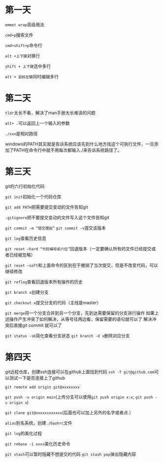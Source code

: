 # 第一天
```emmet wrap```高级用法

```cmd+p```搜索文件

```cmd+shift+p```命令行

```alt +上下键```对换行

```shift + 上下键```选中多行

```alt + 鼠标左键```同时编辑多行

# 第二天
```tldr```太长不看，解决了man手册太长难读的问题

```alt+ .```可以返回上一个输入的参数

```./xxx```是相对路径

windows的PATH其实就是告诉系统应该先到什么地方找这个可执行文件，一旦添加了PATH在命令行中就不用每次都输入./来告诉系统路径了。

# 第三天
git的六行初始化代码

```git init```初始化一个代码仓库

```git add PATH```把需要提交变动的文件告知git

```.gitignore```把不要提交变动的文件写入这个文件告知git

```git commit -m “提交理由”```   ```git commit -v```提交该版本

```git log```查看历史信息

```git reset —hard “代码编号前六位”```回退版本（一定要确认所有的文件已经提交或者已经被忽略）

```git reset —soft```和上面命令的区别在于撤销了当次提交，但是不改变代码，可以继续修改

```git reflog```查看回退版本所有操作的历史

```git branch x```创建分支

```git checkout x```提交分支的代码（主线是master）

```git merge```将一个分支合并到另一个分支，先到达需要保留的分支进行操作
如果上述操作产生冲突了如何解决，从等号往两边看，保留需要的语句就可以了
解决冲突后直接git commit 就可以了

```git status -sb```简化查看分支状态
```git branch -d x```删除对应分支

# 第四天
git远程仓库，创建ssh连接可以在github上面找到代码
```ssh -T git@github.com```可以测试一下是否连接上了github

```git remote add origin git@xxxxxxxx```

```git push -u origin main```(上传分支可以使用```git push origin x:x```; ```git push -u origin x```)

```git clone git@xxxxxxxxxxxx```(后面也可以加上另外的名字或者点.）

```alias```别名系统，创建```./bashrc```文件

```git log```的美化过程

```git rebase -i xxxx```美化历史命令

```git stash```可以暂时隐藏不想提交的代码
```git stash pop```弹出隐藏内容
